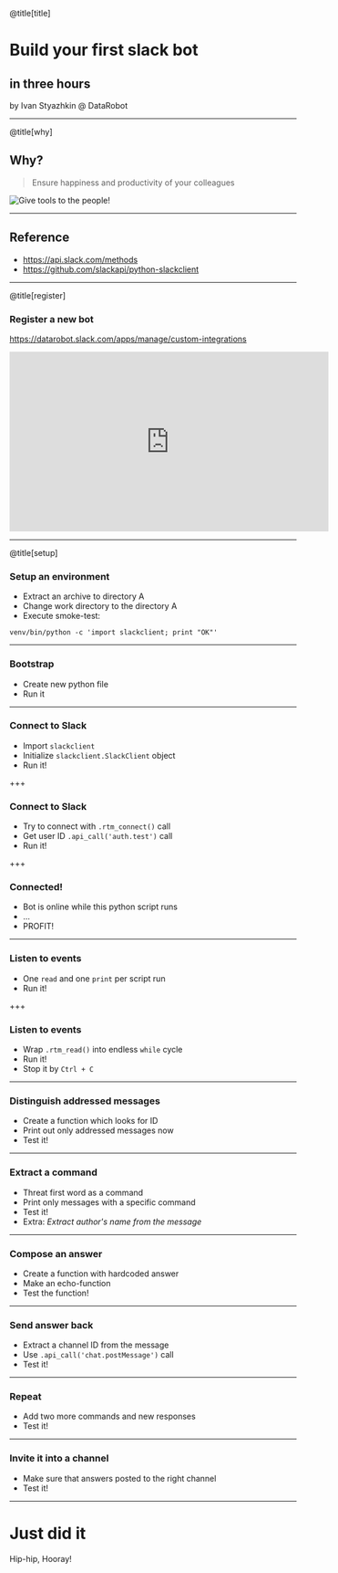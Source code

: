 @title[title]
# Build your first slack bot
## in three hours

by Ivan Styazhkin @ DataRobot

---
@title[why]
## Why?
> Ensure happiness and productivity of your colleagues

![Give tools to the people!](https://github.com/inesusvet/pyclub/raw/slides/assets/img/tools-to-the-people.jpg)

---
## Reference

- https://api.slack.com/methods
- https://github.com/slackapi/python-slackclient

---
@title[register]
### Register a new bot

https://datarobot.slack.com/apps/manage/custom-integrations

<iframe width="560" height="315" src="https://www.youtube.com/embed/z-elPdgxWL0?rel=0&amp;controls=0&amp;showinfo=0" frameborder="0" allow="autoplay; encrypted-media" allowfullscreen></iframe>

---
@title[setup]
### Setup an environment

- Extract an archive to directory A
- Change work directory to the directory A
- Execute smoke-test:

```
venv/bin/python -c 'import slackclient; print "OK"'
```

---
### Bootstrap

- Create new python file
- Run it

---
### Connect to Slack

- Import `slackclient`
- Initialize `slackclient.SlackClient` object
- Run it!

+++
### Connect to Slack

- Try to connect with `.rtm_connect()` call
- Get user ID `.api_call('auth.test')` call
- Run it!

+++
### Connected!

- Bot is online while this python script runs
- ...
- PROFIT!

---
### Listen to events

- One `read` and one `print` per script run
- Run it!

+++
### Listen to events

- Wrap `.rtm_read()` into endless `while` cycle
- Run it!
- Stop it by `Ctrl + C`

---
### Distinguish addressed messages

- Create a function which looks for ID
- Print out only addressed messages now
- Test it!

---
### Extract a command

- Threat first word as a command
- Print only messages with a specific command
- Test it!
- Extra: _Extract author's name from the message_

---
### Compose an answer

- Create a function with hardcoded answer
- Make an echo-function
- Test the function!

---
### Send answer back

- Extract a channel ID from the message
- Use `.api_call('chat.postMessage')` call
- Test it!

---
### Repeat

- Add two more commands and new responses
- Test it!

---
### Invite it into a channel

- Make sure that answers posted to the right channel
- Test it!

---
# Just did it
Hip-hip, Hooray!
